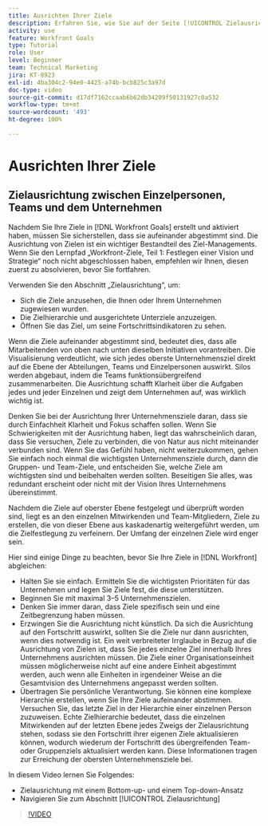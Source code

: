 ```yaml
---
title: Ausrichten Ihrer Ziele
description: Erfahren Sie, wie Sie auf der Seite [!UICONTROL Zielausrichtung] in [!DNL   Goals] navigieren.
activity: use
feature: Workfront Goals
type: Tutorial
role: User
level: Beginner
team: Technical Marketing
jira: KT-8923
exl-id: 4ba304c2-94e0-4425-a74b-bcb825c3a97d
doc-type: video
source-git-commit: d17df7162ccaab6b62db34209f50131927c0a532
workflow-type: tm+mt
source-wordcount: '493'
ht-degree: 100%

---
```


# Ausrichten Ihrer Ziele

## Zielausrichtung zwischen Einzelpersonen, Teams und dem Unternehmen

Nachdem Sie Ihre Ziele in [!DNL Workfront Goals] erstellt und aktiviert haben, müssen Sie sicherstellen, dass sie aufeinander abgestimmt sind. Die Ausrichtung von Zielen ist ein wichtiger Bestandteil des Ziel-Managements. Wenn Sie den Lernpfad „Workfront-Ziele, Teil 1: Festlegen einer Vision und Strategie“ noch nicht abgeschlossen haben, empfehlen wir Ihnen, diesen zuerst zu absolvieren, bevor Sie fortfahren.

<!--Insert link to LP 1, above -->

Verwenden Sie den Abschnitt „Zielausrichtung“, um:

* Sich die Ziele anzusehen, die Ihnen oder Ihrem Unternehmen zugewiesen wurden.
* Die Zielhierarchie und ausgerichtete Unterziele anzuzeigen.
* Öffnen Sie das Ziel, um seine Fortschrittsindikatoren zu sehen.

Wenn die Ziele aufeinander abgestimmt sind, bedeutet dies, dass alle Mitarbeitenden von oben nach unten dieselben Initiativen vorantreiben. Die Visualisierung verdeutlicht, wie sich jedes oberste Unternehmensziel direkt auf die Ebene der Abteilungen, Teams und Einzelpersonen auswirkt. Silos werden abgebaut, indem die Teams funktionsübergreifend zusammenarbeiten. Die Ausrichtung schafft Klarheit über die Aufgaben jedes und jeder Einzelnen und zeigt dem Unternehmen auf, was wirklich wichtig ist.

Denken Sie bei der Ausrichtung Ihrer Unternehmensziele daran, dass sie durch Einfachheit Klarheit und Fokus schaffen sollen. Wenn Sie Schwierigkeiten mit der Ausrichtung haben, liegt das wahrscheinlich daran, dass Sie versuchen, Ziele zu verbinden, die von Natur aus nicht miteinander verbunden sind. Wenn Sie das Gefühl haben, nicht weiterzukommen, gehen Sie einfach noch einmal die wichtigsten Unternehmensziele durch, dann die Gruppen- und Team-Ziele, und entscheiden Sie, welche Ziele am wichtigsten sind und beibehalten werden sollten. Beseitigen Sie alles, was redundant erscheint oder nicht mit der Vision Ihres Unternehmens übereinstimmt.

Nachdem die Ziele auf oberster Ebene festgelegt und überprüft worden sind, liegt es an den einzelnen Mitwirkenden und Team-Mitgliedern, Ziele zu erstellen, die von dieser Ebene aus kaskadenartig weitergeführt werden, um die Zielfestlegung zu verfeinern. Der Umfang der einzelnen Ziele wird enger sein.

<!-- Pro-tips graphic -->

Hier sind einige Dinge zu beachten, bevor Sie Ihre Ziele in [!DNL Workfront] abgleichen:

* Halten Sie sie einfach. Ermitteln Sie die wichtigsten Prioritäten für das Unternehmen und legen Sie Ziele fest, die diese unterstützen.
* Beginnen Sie mit maximal 3–5 Unternehmenszielen.
* Denken Sie immer daran, dass Ziele spezifisch sein und eine Zeitbegrenzung haben müssen.
* Erzwingen Sie die Ausrichtung nicht künstlich. Da sich die Ausrichtung auf den Fortschritt auswirkt, sollten Sie die Ziele nur dann ausrichten, wenn dies notwendig ist. Ein weit verbreiteter Irrglaube in Bezug auf die Ausrichtung von Zielen ist, dass Sie jedes einzelne Ziel innerhalb Ihres Unternehmens ausrichten müssen. Die Ziele einer Organisationseinheit müssen möglicherweise nicht auf eine andere Einheit abgestimmt werden, auch wenn alle Einheiten in irgendeiner Weise an die Gesamtvision des Unternehmens angepasst werden sollten.
* Übertragen Sie persönliche Verantwortung. Sie können eine komplexe Hierarchie erstellen, wenn Sie Ihre Ziele aufeinander abstimmen. Versuchen Sie, das letzte Ziel in der Hierarchie einer einzelnen Person zuzuweisen. Echte Zielhierarchie bedeutet, dass die einzelnen Mitwirkenden auf der letzten Ebene jedes Zweigs der Zielausrichtung stehen, sodass sie den Fortschritt ihrer eigenen Ziele aktualisieren können, wodurch wiederum der Fortschritt des übergreifenden Team- oder Gruppenziels aktualisiert werden kann. Diese Informationen tragen zur Erreichung der obersten Unternehmensziele bei.

In diesem Video lernen Sie Folgendes:

* Zielausrichtung mit einem Bottom-up- und einem Top-down-Ansatz
* Navigieren Sie zum Abschnitt [!UICONTROL Zielausrichtung]

>[!VIDEO](https://video.tv.adobe.com/v/335195/?quality=12&learn=on&enablevpops)
